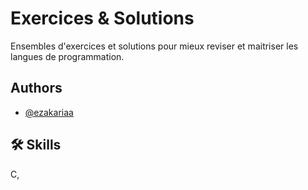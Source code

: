 # Exercices & Solutions 

Ensembles d'exercices et solutions pour mieux reviser et maitriser les langues de programmation.

## Authors

- [@ezakariaa](https://www.github.com/ezakariaa)

## 🛠 Skills
C, 

